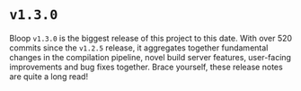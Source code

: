 # `v1.3.0`

Bloop `v1.3.0` is the biggest release of this project to this date. With over
520 commits since the `v1.2.5` release, it aggregates together fundamental
changes in the compilation pipeline, novel build server features, user-facing
improvements and bug fixes together. Brace yourself, these release notes are
quite a long read!


